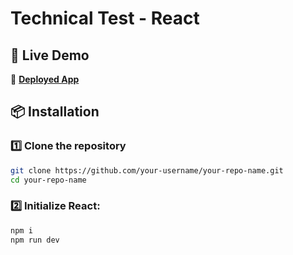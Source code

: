 # **Technical Test - React**  

## 🚀 Live Demo  
🔗 **[Deployed App](https://your-deployment-link.com/)**  

## 📦 Installation  

### 1️⃣ Clone the repository  
```sh
git clone https://github.com/your-username/your-repo-name.git
cd your-repo-name
```

### 2️⃣ Initialize React:

```sh
npm i
npm run dev
```
